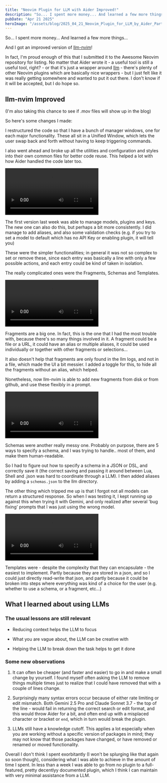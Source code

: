 ```yaml
---
title: "Neovim Plugin for LLM with Aider Improved!"
description: "So... I spent more money... And learned a few more things... And I got an improved version of..."
pubDate: "Apr 21 2025"
heroImage: "/assets/blog/2025_04_21_Neovim_Plugin_for_LLM_by_Aider_Part_2/llmtoggle.png"
---
```


So... I spent more money... And learned a few more things...

And I got an improved version of [llm-nvim](https://github.com/julwrites/llm-nvim)!

In fact, I'm proud enough of this that I submitted it to the Awesome Neovim repository for listing. No matter that Aider wrote it - a useful tool is still a useful tool, right? - or that it's just a wrapper around [llm](https://github.com/simonw/llm) - there's plenty of other Neovim plugins which are basically nice wrappers - but I just felt like it was really getting somewhere and wanted to put it out there. I don't know if it will be accepted, but I do hope so. 

## llm-nvim Improved

(I'm also taking this chance to see if .mov files will show up in the blog)

So here's some changes I made: 

I restructured the code so that I have a bunch of manager windows, one for each major functionality. These all sit in a Unified Window, which lets the user swap back and forth without having to keep triggering commands. 

I also went ahead and broke up all the utilities and configuration and styles into their own common files for better code reuse. This helped a lot with how Aider handled the code later too.

<video src="/assets/blog/2025_04_21_Neovim_Plugin_for_LLM_by_Aider_Part_2/llm-nvim-models-plugins-keys.mov" controls></video>

The first version last week was able to manage models, plugins and keys. The new one can also do this, but perhaps a bit more consistently. I did manage to add aliases, and also some validation checks (e.g. if you try to set a model to default which has no API Key or enabling plugin, it will tell you)

These were the simpler functionalities; in general it was not so complex to set or remove these, since each entry was basically a line with only a few possible actions, and each entry could be kind of taken in isolation. 

The really complicated ones were the Fragments, Schemas and Templates. 

<video src="/assets/blog/2025_04_21_Neovim_Plugin_for_LLM_by_Aider_Part_2/llm-nvim-fragments.mov" controls></video>

Fragments are a big one. In fact, this is the one that I had the most trouble with, because there's so many things involved in it. A fragment could be a file or a URL, it could have an alias or multiple aliases, it could be used individually or together with other fragments or selections... 

It also doesn't help that fragments are only found in the llm logs, and not in a file, which made the UI a bit messier. I added a toggle for this, to hide all the fragments without an alias, which helped. 

Nonetheless, now llm-nvim is able to add new fragments from disk or from github, and use these flexibly in a prompt.

<video src="/assets/blog/2025_04_21_Neovim_Plugin_for_LLM_by_Aider_Part_2/llm-nvim-schemas.mov" controls></video>

Schemas were another really messy one. Probably on purpose, there are 5 ways to specify a schema, and I was trying to handle.. most of them, and make them human-readable. 

So I had to figure out how to specify a schema in a JSON or DSL, and correctly save it (the correct saving and passing it around between Lua, Shell and .json was hard to coordinate through a LLM). I then added aliases by adding a `schemas.json` to the llm directory. 

The other thing which tripped me up is that I forgot not all models can return a structured response. So when I was testing it, I kept running up against this when trying it with Gemini, and only realized after several 'bug fixing' prompts that I was just using the wrong model.

<video src="/assets/blog/2025_04_21_Neovim_Plugin_for_LLM_by_Aider_Part_2/llm-nvim-templates.mov" controls></video>

Templates were - despite the complexity that they can encapsulate - the easiest to implement. Partly because they are stored in a json, and so I could just directly read-write that json, and partly because it could be broken into steps where everything was kind of a choice for the user (e.g. whether to use a schema, or a fragment, etc...)

## What I learned about using LLMs

### The usual lessons are still relevant

- Reducing context helps the LLM to focus

- What you are vague about, the LLM can be creative with

- Helping the LLM to break down the task helps to get it done

### Some new observations

1. It can often be cheaper (and faster and easier) to go in and make a small change by yourself. I found myself often asking the LLM to remove things multiple times just to realize that I could have removed that with a couple of lines change.

2. Surprisingly many syntax errors occur because of either rate limiting or edit mismatch. Both Gemini 2.5 Pro and Claude Sonnet 3.7 - the top of the line - would fail in returning the correct search or edit format, and this would throw Aider for a bit, and often end up with a misplaced character or bracket or `end`, which in turn would break the plugin.

3. LLMs still have a knowledge cutoff. This applies a lot especially when you are working without a specific version of packages in mind; they may not know that those packages have changed, or have removed or renamed or moved functionality. 

Overall I don't think I spent exorbitantly (I won't be splurging like that again so soon though), considering what I was able to achieve in the amount of time I spent. In less than a week I was able to go from no plugin to a full-featured, pretty decentlyy documented plugin, which I think I can maintain with very minimal assistance from a LLM. 

